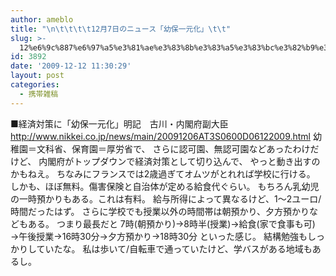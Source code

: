 ```yaml
---
author: ameblo
title: "\n\t\t\t\t12月7日のニュース「幼保一元化」\t\t"
slug: >-
  12%e6%9c%887%e6%97%a5%e3%81%ae%e3%83%8b%e3%83%a5%e3%83%bc%e3%82%b9%e3%80%8c%e5%b9%bc%e4%bf%9d%e4%b8%80%e5%85%83%e5%8c%96%e3%80%8d
id: 3892
date: '2009-12-12 11:30:29'
layout: post
categories:
  - 携帯雑稿
---
```


■経済対策に「幼保一元化」明記　古川・内閣府副大臣 http://www.nikkei.co.jp/news/main/20091206AT3S0600D06122009.html 幼稚園＝文科省、保育園＝厚労省で、 さらに認可園、無認可園などあったわけだけど、 内閣府がトップダウンで経済対策として切り込んで、 やっと動き出すのかもねえ。 ちなみにフランスでは2歳過ぎてオムツがとれれば学校に行ける。 しかも、ほぼ無料。傷害保険と自治体が定める給食代ぐらい。 もちろん乳幼児の一時預かりもある。これは有料。 給与所得によって異なるけど、1～2ユーロ/時間だったはず。 さらに学校でも授業以外の時間帯は朝預かり、夕方預かりなどもある。 つまり最長だと 7時(朝預かり)→8時半(授業)→給食(家で食事も可) →午後授業→16時30分→夕方預かり→18時30分 といった感じ。 結構勉強もしっかりしていたな。 私は歩いて/自転車で通っていたけど、学バスがある地域もあるし。